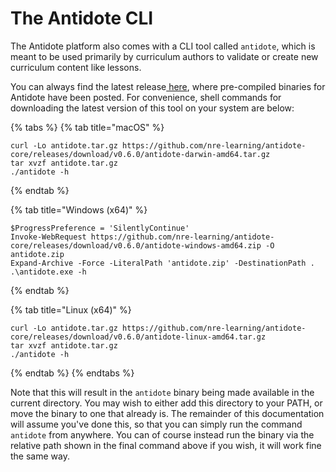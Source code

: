 # The Antidote CLI

The Antidote platform also comes with a CLI tool called `antidote`, which is meant to be used primarily by curriculum authors to validate or create new curriculum content like lessons.

You can always find the latest release[ here](https://github.com/nre-learning/syringe/releases/latest), where pre-compiled binaries for Antidote have been posted. For convenience, shell commands for downloading the latest version of this tool on your system are below:

{% tabs %}
{% tab title="macOS" %}
```text
curl -Lo antidote.tar.gz https://github.com/nre-learning/antidote-core/releases/download/v0.6.0/antidote-darwin-amd64.tar.gz
tar xvzf antidote.tar.gz
./antidote -h
```
{% endtab %}

{% tab title="Windows \(x64\)" %}
```text
$ProgressPreference = 'SilentlyContinue'
Invoke-WebRequest https://github.com/nre-learning/antidote-core/releases/download/v0.6.0/antidote-windows-amd64.zip -O antidote.zip
Expand-Archive -Force -LiteralPath 'antidote.zip' -DestinationPath .
.\antidote.exe -h
```
{% endtab %}

{% tab title="Linux \(x64\)" %}
```text
curl -Lo antidote.tar.gz https://github.com/nre-learning/antidote-core/releases/download/v0.6.0/antidote-linux-amd64.tar.gz
tar xvzf antidote.tar.gz
./antidote -h
```
{% endtab %}
{% endtabs %}

Note that this will result in the `antidote` binary being made available in the current directory. You may wish to either add this directory to your PATH, or move the binary to one that already is. The remainder of this documentation will assume you've done this, so that you can simply run the command `antidote` from anywhere. You can of course instead run the binary via the relative path shown in the final command above if you wish, it will work fine the same way.



